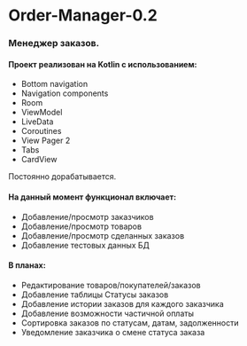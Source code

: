 # Order-Manager-0.2
### Менеджер  заказов.
#### Проект реализован на Kotlin с использованием:
- Bottom navigation
- Navigation components
- Room
- ViewModel
- LiveData
- Coroutines
- View Pager 2
- Tabs
- CardView

Постоянно дорабатывается.
#### На данный момент функционал включает:
- Добавление/просмотр заказчиков
- Добавление/просмотр товаров
- Добавление/просмотр сделанных заказов
- Добавление тестовых данных БД

#### В планах:
- Редактирование товаров/покупателей/заказов
- Добавление таблицы Статусы заказов
- Добавление истории заказов для каждого заказчика
- Добавление возможности частичной оплаты
- Сортировка заказов по статусам, датам, задолженности
- Уведомление заказчика о смене статуса заказа
